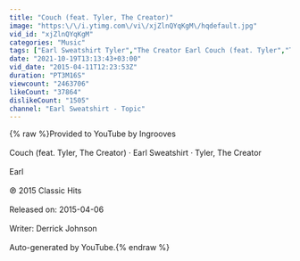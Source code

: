 ```yaml
---
title: "Couch (feat. Tyler, The Creator)"
image: "https:\/\/i.ytimg.com\/vi\/xjZlnQYqKgM\/hqdefault.jpg"
vid_id: "xjZlnQYqKgM"
categories: "Music"
tags: ["Earl Sweatshirt Tyler","The Creator Earl Couch (feat. Tyler","The Creator)"]
date: "2021-10-19T13:13:43+03:00"
vid_date: "2015-04-11T12:23:53Z"
duration: "PT3M16S"
viewcount: "2463706"
likeCount: "37864"
dislikeCount: "1505"
channel: "Earl Sweatshirt - Topic"
---
```

{% raw %}Provided to YouTube by Ingrooves<br /><br />Couch (feat. Tyler, The Creator) · Earl Sweatshirt · Tyler, The Creator<br /><br />Earl<br /><br />℗ 2015 Classic Hits<br /><br />Released on: 2015-04-06<br /><br />Writer: Derrick Johnson<br /><br />Auto-generated by YouTube.{% endraw %}
